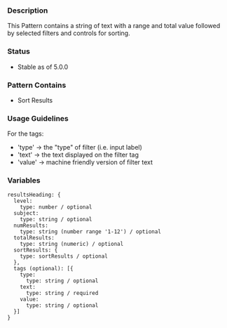 ### Description
This Pattern contains a string of text with a range and total value followed by selected filters and controls for sorting.

### Status
* Stable as of 5.0.0

### Pattern Contains
* Sort Results

### Usage Guidelines
For the tags:

* 'type' -> the "type" of filter (i.e. input label)
* 'text' -> the text displayed on the filter tag
* 'value' -> machine friendly version of filter text


### Variables
~~~
resultsHeading: {
  level:
    type: number / optional
  subject:
    type: string / optional
  numResults:
    type: string (number range '1-12') / optional 
  totalResults:
    type: string (numeric) / optional 
  sortResults: {
    type: sortResults / optional
  },
  tags (optional): [{
    type:
      type: string / optional
    text:
      type: string / required
    value: 
      type: string / optional
  }]
}
~~~

